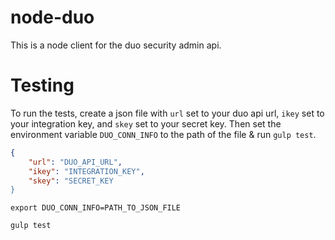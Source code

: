 # node-duo
This is a node client for the duo security admin api.

# Testing
To run the tests, create a json file with `url` set to your duo api url, `ikey` set to your integration key, and `skey` set to your secret key.
Then set the environment variable `DUO_CONN_INFO` to the path of the file & run `gulp test`.


```json
{
    "url": "DUO_API_URL",
    "ikey": "INTEGRATION_KEY",
    "skey": "SECRET_KEY
}
```

`export DUO_CONN_INFO=PATH_TO_JSON_FILE`

`gulp test`

